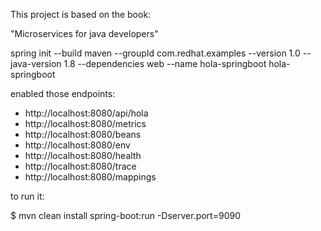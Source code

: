 This project is based on the book:

"Microservices for java developers"

spring init --build maven --groupId com.redhat.examples --version 1.0 --java-version 1.8 --dependencies web --name hola-springboot hola-springboot

enabled those endpoints:

* http://localhost:8080/api/hola
* http://localhost:8080/metrics
* http://localhost:8080/beans
* http://localhost:8080/env
* http://localhost:8080/health
* http://localhost:8080/trace
* http://localhost:8080/mappings

to run it:

$ mvn clean install spring-boot:run -Dserver.port=9090